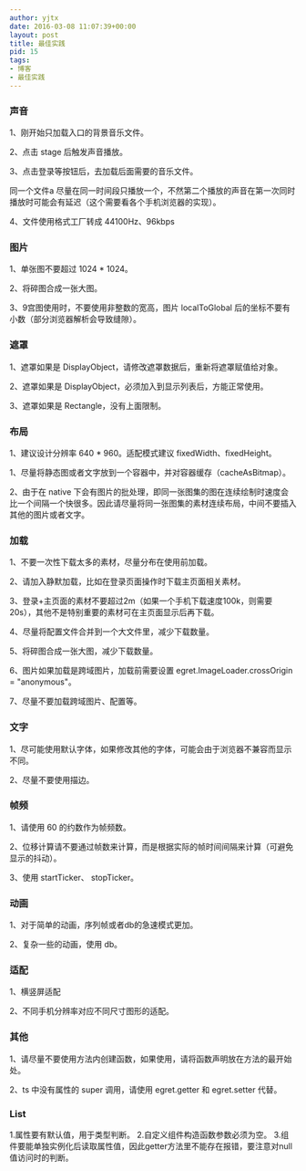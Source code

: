 ```yaml
---
author: yjtx
date: 2016-03-08 11:07:39+00:00
layout: post
title: 最佳实践
pid: 15
tags:
- 博客
- 最佳实践
---
```



### 声音

1、刚开始只加载入口的背景音乐文件。

2、点击 stage 后触发声音播放。

3、点击登录等按钮后，去加载后面需要的音乐文件。

同一个文件a 尽量在同一时间段只播放一个，不然第二个播放的声音在第一次同时播放时可能会有延迟（这个需要看各个手机浏览器的实现）。

4、文件使用格式工厂转成 44100Hz、96kbps

### 图片

1、单张图不要超过 1024 * 1024。

2、将碎图合成一张大图。

3、9宫图使用时，不要使用非整数的宽高，图片 localToGlobal 后的坐标不要有小数（部分浏览器解析会导致缝隙）。

### 遮罩

1、遮罩如果是 DisplayObject，请修改遮罩数据后，重新将遮罩赋值给对象。

2、遮罩如果是 DisplayObject，必须加入到显示列表后，方能正常使用。

3、遮罩如果是 Rectangle，没有上面限制。

### 布局
1、建议设计分辨率  640 * 960。适配模式建议 fixedWidth、fixedHeight。

1、尽量将静态图或者文字放到一个容器中，并对容器缓存（cacheAsBitmap）。

2、由于在 native 下会有图片的批处理，即同一张图集的图在连续绘制时速度会比一个间隔一个快很多。因此请尽量将同一张图集的素材连续布局，中间不要插入其他的图片或者文字。

### 加载

1、不要一次性下载太多的素材，尽量分布在使用前加载。

2、请加入静默加载，比如在登录页面操作时下载主页面相关素材。

3、登录+主页面的素材不要超过2m（如果一个手机下载速度100k，则需要20s），其他不是特别重要的素材可在主页面显示后再下载。

4、尽量将配置文件合并到一个大文件里，减少下载数量。

5、将碎图合成一张大图，减少下载数量。

6、图片如果加载是跨域图片，加载前需要设置 egret.ImageLoader.crossOrigin = "anonymous"。

7、尽量不要加载跨域图片、配置等。

### 文字

1、尽可能使用默认字体，如果修改其他的字体，可能会由于浏览器不兼容而显示不同。

2、尽量不要使用描边。

### 帧频

1、请使用 60 的约数作为帧频数。

2、位移计算请不要通过帧数来计算，而是根据实际的帧时间间隔来计算（可避免显示的抖动）。

3、使用 startTicker、 stopTicker。


### 动画

1、对于简单的动画，序列帧或者db的急速模式更加。

2、复杂一些的动画，使用 db。

### 适配
1、横竖屏适配

2、不同手机分辨率对应不同尺寸图形的适配。



### 其他

1、请尽量不要使用方法内创建函数，如果使用，请将函数声明放在方法的最开始处。

2、ts 中没有属性的 super 调用，请使用 egret.getter 和 egret.setter 代替。



### List
1.属性要有默认值，用于类型判断。
2.自定义组件构造函数参数必须为空。
3.组件要能单独实例化后读取属性值，因此getter方法里不能存在报错，要注意对null值访问时的判断。